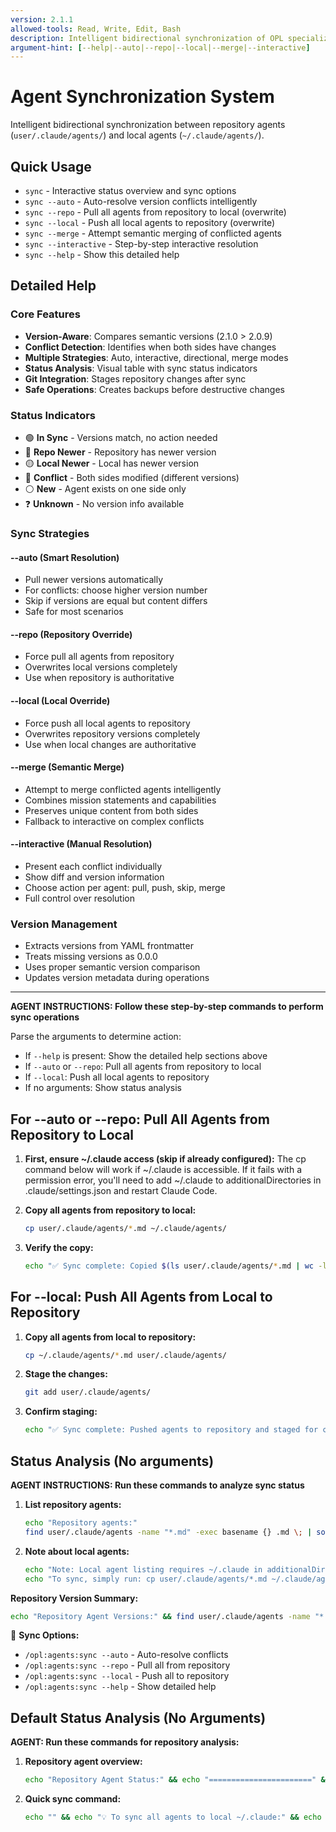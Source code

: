 ```yaml
---
version: 2.1.1
allowed-tools: Read, Write, Edit, Bash
description: Intelligent bidirectional synchronization of OPL specialized agents with version management
argument-hint: [--help|--auto|--repo|--local|--merge|--interactive]
---
```


# Agent Synchronization System

Intelligent bidirectional synchronization between repository agents (`user/.claude/agents/`) and local agents (`~/.claude/agents/`).

## Quick Usage
- `sync` - Interactive status overview and sync options
- `sync --auto` - Auto-resolve version conflicts intelligently
- `sync --repo` - Pull all agents from repository to local (overwrite)
- `sync --local` - Push all local agents to repository (overwrite)
- `sync --merge` - Attempt semantic merging of conflicted agents
- `sync --interactive` - Step-by-step interactive resolution
- `sync --help` - Show this detailed help

## Detailed Help

### Core Features
- **Version-Aware**: Compares semantic versions (2.1.0 > 2.0.9)
- **Conflict Detection**: Identifies when both sides have changes
- **Multiple Strategies**: Auto, interactive, directional, merge modes
- **Status Analysis**: Visual table with sync status indicators
- **Git Integration**: Stages repository changes after sync
- **Safe Operations**: Creates backups before destructive changes

### Status Indicators
- 🟢 **In Sync** - Versions match, no action needed
- 🔵 **Repo Newer** - Repository has newer version
- 🟡 **Local Newer** - Local has newer version  
- 🔴 **Conflict** - Both sides modified (different versions)
- ⚪ **New** - Agent exists on one side only
- ❓ **Unknown** - No version info available

### Sync Strategies

#### --auto (Smart Resolution)
- Pull newer versions automatically
- For conflicts: choose higher version number
- Skip if versions are equal but content differs
- Safe for most scenarios

#### --repo (Repository Override)
- Force pull all agents from repository
- Overwrites local versions completely
- Use when repository is authoritative

#### --local (Local Override) 
- Force push all local agents to repository
- Overwrites repository versions completely
- Use when local changes are authoritative

#### --merge (Semantic Merge)
- Attempt to merge conflicted agents intelligently
- Combines mission statements and capabilities
- Preserves unique content from both sides
- Fallback to interactive on complex conflicts

#### --interactive (Manual Resolution)
- Present each conflict individually
- Show diff and version information
- Choose action per agent: pull, push, skip, merge
- Full control over resolution

### Version Management
- Extracts versions from YAML frontmatter
- Treats missing versions as 0.0.0
- Uses proper semantic version comparison
- Updates version metadata during operations

---

**AGENT INSTRUCTIONS: Follow these step-by-step commands to perform sync operations**

Parse the arguments to determine action:
- If `--help` is present: Show the detailed help sections above
- If `--auto` or `--repo`: Pull all agents from repository to local
- If `--local`: Push all local agents to repository
- If no arguments: Show status analysis

## For --auto or --repo: Pull All Agents from Repository to Local

1. **First, ensure ~/.claude access (skip if already configured):**
   The cp command below will work if ~/.claude is accessible. If it fails with a permission error, you'll need to add ~/.claude to additionalDirectories in .claude/settings.json and restart Claude Code.

2. **Copy all agents from repository to local:**
   ```bash
   cp user/.claude/agents/*.md ~/.claude/agents/
   ```

3. **Verify the copy:**
   ```bash
   echo "✅ Sync complete: Copied $(ls user/.claude/agents/*.md | wc -l) agents to local"
   ```

## For --local: Push All Agents from Local to Repository

1. **Copy all agents from local to repository:**
   ```bash  
   cp ~/.claude/agents/*.md user/.claude/agents/
   ```

2. **Stage the changes:**
   ```bash
   git add user/.claude/agents/
   ```

3. **Confirm staging:**
   ```bash
   echo "✅ Sync complete: Pushed agents to repository and staged for commit"
   ```

## Status Analysis (No arguments)

**AGENT INSTRUCTIONS: Run these commands to analyze sync status**

1. **List repository agents:**
   ```bash
   echo "Repository agents:"
   find user/.claude/agents -name "*.md" -exec basename {} .md \; | sort
   ```

2. **Note about local agents:**
   ```bash
   echo "Note: Local agent listing requires ~/.claude in additionalDirectories"
   echo "To sync, simply run: cp user/.claude/agents/*.md ~/.claude/agents/"
   ```

**Repository Version Summary:**
```bash
echo "Repository Agent Versions:" && find user/.claude/agents -name "*.md" -exec sh -c 'name=$(basename "{}" .md); version=$(grep -m 1 "^version:" "{}" 2>/dev/null | sed "s/version: *//"); printf "  %-25s %s\n" "$name:" "$version"' \; | sort
```

🎯 **Sync Options:**
- `/opl:agents:sync --auto` - Auto-resolve conflicts
- `/opl:agents:sync --repo` - Pull all from repository  
- `/opl:agents:sync --local` - Push all to repository
- `/opl:agents:sync --help` - Show detailed help

## Default Status Analysis (No Arguments)

**AGENT: Run these commands for repository analysis:**

1. **Repository agent overview:**
   ```bash
   echo "Repository Agent Status:" && echo "=======================" && echo "Total agents: $(ls user/.claude/agents/*.md 2>/dev/null | wc -l)" && echo "" && echo "Agent versions:" && find user/.claude/agents -name "*.md" -exec sh -c 'agent=$(basename "{}" .md); version=$(grep -m1 "^version:" "{}" | cut -d: -f2 | tr -d " "); printf "  %-25s %s\n" "$agent:" "$version"' \; | sort
   ```

2. **Quick sync command:**
   ```bash
   echo "" && echo "💡 To sync all agents to local ~/.claude:" && echo "   cp user/.claude/agents/*.md ~/.claude/agents/" && echo "" && echo "Note: If you get a permission error, add ~/.claude to additionalDirectories" && echo "in .claude/settings.json and restart Claude Code."
   ```

